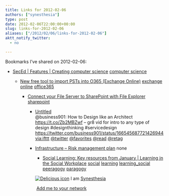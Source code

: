 ```yaml
---
title: Links for 2012-02-06
authors: ["synesthesia"]
type: post
date: 2012-02-06T22:00:00+00:00
slug: links-for-2012-02-06 
aliases: ["/2012/02/06/links-for-2012-02-06"]
aktt_notify_twitter:
  - no

---
```

Bookmarks I&#8217;ve shared on 2012-02-06:

  * [SecEd | Features | Creating computer science][1] 
    [computer science][2] </li> 
    
      * [New free tool to import PSTs into O365 (Exchange Online)][3] 
        [exchange][4] [online][5] [office365][6] </li> 
        
          * [Connect your File Server to SharePoint with File Explorer][7] 
            [sharepoint][8] </li> 
            
              * [Untitled][9]  
                @business901: How to Design like an Architect https://t.co/Zb2MBZwf &#8211; gr8 vid for intro to any type of design #designthinking #servicedesign https://twitter.com/business901/status/166545687721426944  
                [via:ifttt][10]  [@twitter][11]  [@favorites][12]  [@read][13]  [@retag][14] 
              * [Infrastructure &#8211; Risk management plan][15] 
                none</li> 
                
                  * [Social Learning: Key resources from January | Learning in the Social Workplace][16] 
                    [social][17] [learning][18] [learning_social][19] [peeragogy][20] [paragogy][21] </li> </ul> 
                    
                    <p class="deliciouslink">
                      <a href="https://del.icio.us/synesthesia" title="See all my bookmarks on del.icio.us"><img src="https://www.synesthesia.co.uk/images/deliciousicon.jpg" alt="Delicious icon" /></a>&nbsp;I am <a href="https://del.icio.us/synesthesia" title="See all my bookmarks on del.icio.us">Synesthesia</a>
                    </p>
                    
                    <p class="deliciouslink">
                      <a href="https://del.icio.us/network?add=synesthesia" title="Add me to your del.icio.us network"><img src="https://www.synesthesia.co.uk/images/add.gif" alt="" /></a>&nbsp;<a href="https://del.icio.us/network?add=synesthesia" title="Add me to your del.icio.us network">Add me to your network</a>
                    </p>

 [1]: https://www.sec-ed.co.uk/cgi-bin/go.pl/article/article.html?uid=89243
 [2]: https://www.delicious.com/synesthesia/computer+science
 [3]: https://blogs.msdn.com/b/modonovan/archive/2012/02/06/new-free-tool-to-import-pst-s-into-o365-exchange-online.aspx
 [4]: https://www.delicious.com/synesthesia/exchange
 [5]: https://www.delicious.com/synesthesia/online
 [6]: https://www.delicious.com/synesthesia/office365
 [7]: https://www.sharepointedutech.com/2012/02/06/connect-your-file-server-to-sharepoint-with-file-explorer/#comment-10880
 [8]: https://www.delicious.com/synesthesia/sharepoint
 [9]: https://business901.com/blog1/how-to-design-like-an-architect/
 [10]: https://www.delicious.com/synesthesia/via%3Aifttt
 [11]: https://www.delicious.com/synesthesia/+%40twitter
 [12]: https://www.delicious.com/synesthesia/+%40favorites
 [13]: https://www.delicious.com/synesthesia/+%40read
 [14]: https://www.delicious.com/synesthesia/+%40retag
 [15]: https://theschoolsnetwork.sharepoint.com/sites/is/portfolio/infrastructure/SitePages/Risk%20management%20plan.aspx?WikiPageMode=Edit
 [16]: https://www.c4lpt.co.uk/blog/2012/02/06/key-resources-january
 [17]: https://www.delicious.com/synesthesia/social
 [18]: https://www.delicious.com/synesthesia/learning
 [19]: https://www.delicious.com/synesthesia/learning_social
 [20]: https://www.delicious.com/synesthesia/peeragogy
 [21]: https://www.delicious.com/synesthesia/paragogy